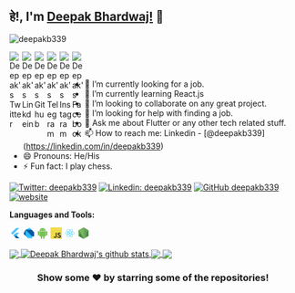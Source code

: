 ## हे!, I'm [Deepak Bhardwaj!](https://deepakbhardwaj.ml/) 👋

<p align="left"> <img src="https://komarev.com/ghpvc/?username=deepakb339&label=Views&color=blue&style=plastic" alt="deepakb339" /> </p>

<a href="https://twitter.com/deepakb339">
  <img align="left" alt="Deepak's Twitter" width="22px" src="https://cdn.jsdelivr.net/npm/simple-icons@v3/icons/twitter.svg" />
</a>
<a href="https://linkedin.com/in/deepakb339">
  <img align="left" alt="Deepak's Linkdein" width="22px" src="https://cdn.jsdelivr.net/npm/simple-icons@v3/icons/linkedin.svg" />
</a>
<a href="https://github.com/deepakb339">
  <img align="left" alt="Deepak's Github" width="22px" src="https://cdn.jsdelivr.net/npm/simple-icons@v3/icons/github.svg" />
</a>
<a href="https://t.me/deepakb339">
  <img align="left" alt="Deepak's Telegram" width="22px" src="https://cdn.jsdelivr.net/npm/simple-icons@v3/icons/telegram.svg" />
</a>
<a href="https://instagram.com/deepakbhardwaj317/">
  <img align="left" alt="Deepak's Instagram" width="22px" src="https://cdn.jsdelivr.net/npm/simple-icons@v3/icons/instagram.svg" />
</a>
<a href="https://www.facebook.com/deepakbhardwaj317/">
  <img align="left" alt="Deepak's Facebook" width="22px" src="https://cdn.jsdelivr.net/npm/simple-icons@v3/icons/facebook.svg" />
</a>

<br/>
<br/>

- 🔭 I’m currently looking for a job.
- 🌱 I’m currently learning React.js
- 👯 I’m looking to collaborate on any great project.
- 🤔 I’m looking for help with finding a job.
- 💬 Ask me about Flutter or any other tech related stuff.
- 📫 How to reach me: Linkedin - [@deepakb339] (https://linkedin.com/in/deepakb339)
- 😄 Pronouns: He/His
- ⚡ Fun fact: I play chess.

[![Twitter: deepakb339](https://img.shields.io/twitter/follow/deepakb339?style=social)](https://twitter.com/deepakb339)
[![Linkedin: deepakb339](https://img.shields.io/badge/-deepakb339-blue?style=flat-square&logo=Linkedin&logoColor=white&link=https://www.linkedin.com/in/deepakb339/)](https://www.linkedin.com/in/deepakb339/)
[![GitHub deepakb339](https://img.shields.io/github/followers/deepakb339?label=follow&style=social)](https://github.com/deepakb339)
[![website](https://img.shields.io/badge/PortfolioWebsite-deepakbhardwaj.ml-2648ff?style=flat-square&logo=google-chrome)](https://deepakbhardwaj.ml/)


**Languages and Tools:**  

<code><img height="20" src="https://raw.githubusercontent.com/github/explore/80688e429a7d4ef2fca1e82350fe8e3517d3494d/topics/flutter/flutter.png"></code>
<code><img height="20" src="https://raw.githubusercontent.com/github/explore/80688e429a7d4ef2fca1e82350fe8e3517d3494d/topics/dart/dart.png"></code>
<code><img height="20" src="https://raw.githubusercontent.com/github/explore/80688e429a7d4ef2fca1e82350fe8e3517d3494d/topics/android/android.png"></code>
<code><img height="20" src="https://raw.githubusercontent.com/github/explore/80688e429a7d4ef2fca1e82350fe8e3517d3494d/topics/javascript/javascript.png"></code>
<code><img height="20" src="https://raw.githubusercontent.com/github/explore/80688e429a7d4ef2fca1e82350fe8e3517d3494d/topics/react/react.png"></code>
<code><img height="20" src="https://raw.githubusercontent.com/github/explore/80688e429a7d4ef2fca1e82350fe8e3517d3494d/topics/nodejs/nodejs.png"></code>    

<a href="https://github.com/deepakb339">
  <img align="center" src="https://github-readme-stats.vercel.app/api/top-langs/?username=deepakb339&theme=light&hide_langs_below=1" />
</a>
<a href="https://github.com/deepakb339">
 <img align="center" src="https://github-readme-stats.vercel.app/api?username=deepakb339&show_icons=true&theme=light&line_height=27" alt="Deepak Bhardwaj's github stats"/>
</a>
<a href="https://github.com/deepakb339/sih-sahayogi-app">
  <img align="center" src="https://github-readme-stats.vercel.app/api/pin/?username=deepakb339&repo=sih-sahayogi-app&theme=light" />

</a>
<a href="https://github.com/deepakb339/attendance">
 <img align="center" src="https://github-readme-stats.vercel.app/api/pin/?username=deepakb339&repo=attendance&theme=light" />
</a>

<div align="center">

### Show some ❤️ by starring some of the repositories!

</div>
